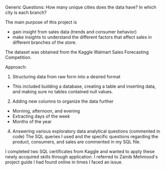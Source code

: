 Generic Questions: 
How many unique cities does the data have?
In which city is each branch?

The main purpose of this project is 
- gain insight from sales data (trends and consumer behavior)
- make insights to understand the different factors that affect sales in different branches of the store.

The dataset was obtained from the Kaggle Walmart Sales Forecasting Competition.

Approach: 
1) Structuring data from raw form into a desired format
- This included building a database, creating a table and inserting data, and making sure no tables contained null values.

2) Adding new columns to organize the data further
- Morning, afternoon, and evening
- Extracting days of the week
- Months of the year

4) Answering various exploratory data analytical questions (commented in code)
The SQL queries I used and the specific questions regarding the product, consumers, and sales are commented in my SQL file.









I completed two SQL certificates from Kaggle and wanted to apply these newly accquired skills through application. I referred to Zainib Mehmood's project guide I had found online in times I faced an issue.





